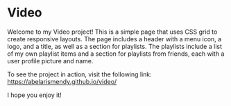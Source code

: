 # Video

Welcome to my Video project! This is a simple page that uses CSS grid to create responsive layouts. The page includes a header with a menu icon, a logo, and a title, as well as a section for playlists. The playlists include a list of my own playlist items and a section for playlists from friends, each with a user profile picture and name.

To see the project in action, visit the following link: https://abelarismendy.github.io/video/

I hope you enjoy it!



